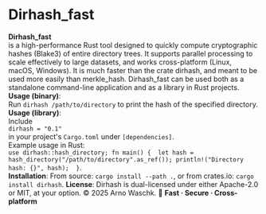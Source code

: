 # Dirhash_fast

**Dirhash_fast**<br>
is a high-performance Rust tool designed to quickly compute cryptographic hashes (Blake3) of entire directory trees.
It supports parallel processing to scale effectively to large datasets, and works cross-platform (Linux, macOS, Windows).
It is much faster than the crate dirhash, and meant to be used more easily than merkle_hash.
Dirhash_fast can be used both as a standalone command-line application and as a library in Rust projects. <br>
**Usage (binary)**:<br>
Run `dirhash /path/to/directory` to print the hash of the specified directory.<br>
**Usage (library)**:<br>Include <br>`dirhash = "0.1"`<br> in your project's `Cargo.toml` under `[dependencies]`.<br>
Example usage in Rust: <br>
`use dirhash::hash_directory;
fn main() { 
    let hash = hash_directory("/path/to/directory".as_ref());
    println!("Directory hash: {}", hash); 
    }`.<br>
**Installation**: From source: `cargo install --path .`, or from crates.io: `cargo install dirhash`.
**License**: Dirhash is dual-licensed under either Apache-2.0 or MIT, at your option.
© 2025 Arno Waschk.
🚀 **Fast · Secure · Cross-platform**

